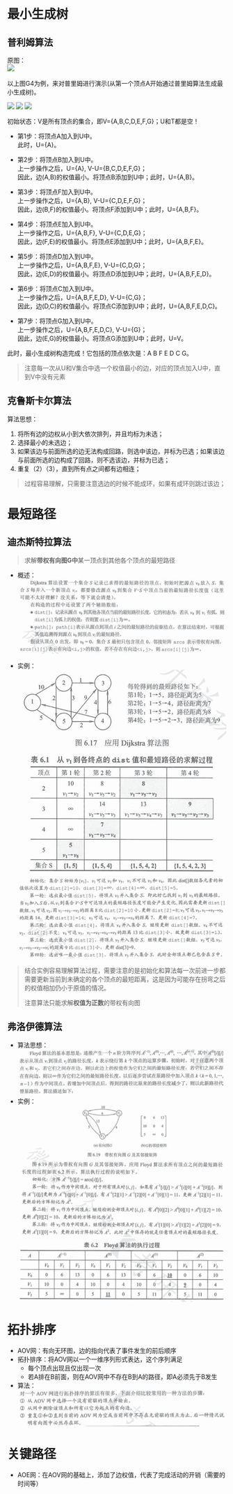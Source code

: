 # 最小生成树
## 普利姆算法
原图：  
![](https://images2018.cnblogs.com/blog/1309518/201808/1309518-20180817112518401-1774355749.png)

以上图G4为例，来对普里姆进行演示(从第一个顶点A开始通过普里姆算法生成最小生成树)。  

![](https://images2018.cnblogs.com/blog/1309518/201808/1309518-20180817112621902-186744050.png)
![](https://images2018.cnblogs.com/blog/1309518/201808/1309518-20180817112643333-1291619542.png)
![](https://img2018.cnblogs.com/i-beta/1309518/202002/1309518-20200226135124598-1168867260.png)

初始状态：V是所有顶点的集合，即V={A,B,C,D,E,F,G}；U和T都是空！ 

- 第1步：将顶点A加入到U中。   
    此时，U={A}。   

- 第2步：将顶点B加入到U中。   
    上一步操作之后，U={A}, V-U={B,C,D,E,F,G}；  
    因此，边(A,B)的权值最小。将顶点B添加到U中；此时，U={A,B}。   

- 第3步：将顶点F加入到U中。   
    上一步操作之后，U={A,B}, V-U={C,D,E,F,G}；  
    因此，边(B,F)的权值最小。将顶点F添加到U中；此时，U={A,B,F}。   

- 第4步：将顶点E加入到U中。   
    上一步操作之后，U={A,B,F}, V-U={C,D,E,G}；  
    因此，边(F,E)的权值最小。将顶点E添加到U中；此时，U={A,B,F,E}。   

- 第5步：将顶点D加入到U中。   
    上一步操作之后，U={A,B,F,E}, V-U={C,D,G}；  
    因此，边(E,D)的权值最小。将顶点D添加到U中；此时，U={A,B,F,E,D}。   

- 第6步：将顶点C加入到U中。    
    上一步操作之后，U={A,B,F,E,D}, V-U={C,G}；  
    因此，边(D,C)的权值最小。将顶点C添加到U中；此时，U={A,B,F,E,D,C}。   

- 第7步：将顶点G加入到U中。   
    上一步操作之后，U={A,B,F,E,D,C}, V-U={G}；  
    因此，边(E,G)的权值最小。将顶点G添加到U中；此时，U=V。  

此时，最小生成树构造完成！它包括的顶点依次是：A B F E D C G。  
> 注意每一次从U和V集合中选一个权值最小的边，对应的顶点加入U中，直到V中没有元素  

## 克鲁斯卡尔算法
算法思想：
1. 将所有边的边权从小到大依次排列，并且均标为未选；
2. 选择最小的未选边；
3. 如果该边与前面所选的边无法构成回路，则选中该边，并标为已选；如果该边与前面所选的边构成了回路，则不选该边，并标为已选；
4. 重复（2）（3），直到所有点之间都有边相连；  
> 过程容易理解，只需要注意选边的时候不能成环，如果有成环则跳过该边；

# 最短路径
## 迪杰斯特拉算法
> 求解**带权有向图G中**某一顶点到其他各个顶点的最短路径  

- 概述：
![](dj1.png)

- 实例：
![](dj2.png)
![](dj3.png)

> 结合实例容易理解算法过程，需要注意的是初始化和算法每一次前进一步都需要更新当前到未确定的各个顶点的最短距离，这是因为可能存在拐弯之后的权值相加仍小于原值的情况。  
> 
> 注意算法只能求解**权值为正数**的带权有向图

## 弗洛伊德算法  
- 算法思想：  
![](fl1.png)  
- 实例：
![](fl2.png)
![](fl3.png)  

# 拓扑排序  
- AOV网：有向无环图，边的指向代表了事件发生的前后顺序  
- 拓扑排序：将AOV网以一个一维序列形式表达，这个序列满足
  - 每个顶点出现且仅出现一次
  - 若A排在B前面，则在AOV网中不存在B到A的路径，即A必须先于B发生
- 算法： 
![](a.png)  

# 关键路径  
- AOE网：在AOV网的基础上，添加了边权值，代表了完成活动的开销（需要的时间等）